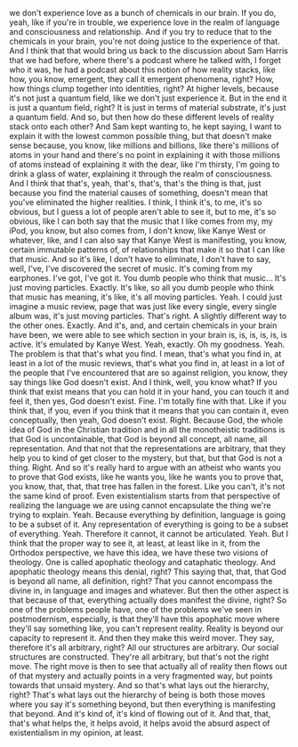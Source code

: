  we don't experience love as a bunch of chemicals in our brain. If you do, yeah, like if you're in trouble, we experience love in the realm of language and consciousness and relationship. And if you try to reduce that to the chemicals in your brain, you're not doing justice to the experience of that. And I think that that would bring us back to the discussion about Sam Harris that we had before, where there's a podcast where he talked with, I forget who it was, he had a podcast about this notion of how reality stacks, like how, you know, emergent, they call it emergent phenomena, right? How, how things clump together into identities, right? At higher levels, because it's not just a quantum field, like we don't just experience it. But in the end it is just a quantum field, right? It is just in terms of material substrate, it's just a quantum field. And so, but then how do these different levels of reality stack onto each other? And Sam kept wanting to, he kept saying, I want to explain it with the lowest common possible thing, but that doesn't make sense because, you know, like millions and billions, like there's millions of atoms in your hand and there's no point in explaining it with those millions of atoms instead of explaining it with the dear, like I'm thirsty, I'm going to drink a glass of water, explaining it through the realm of consciousness. And I think that that's, yeah, that's, that's, that's the thing is that, just because you find the material causes of something, doesn't mean that you've eliminated the higher realities. I think, I think it's, to me, it's so obvious, but I guess a lot of people aren't able to see it, but to me, it's so obvious, like I can both say that the music that I like comes from my, my iPod, you know, but also comes from, I don't know, like Kanye West or whatever, like, and I can also say that Kanye West is manifesting, you know, certain immutable patterns of, of relationships that make it so that I can like that music. And so it's like, I don't have to eliminate, I don't have to say, well, I've, I've discovered the secret of music. It's coming from my earphones. I've got, I've got it. You dumb people who think that music... It's just moving particles. Exactly. It's like, so all you dumb people who think that music has meaning, it's like, it's all moving particles. Yeah. I could just imagine a music review, page that was just like every single, every single album was, it's just moving particles. That's right. A slightly different way to the other ones. Exactly. And it's, and, and certain chemicals in your brain have been, we were able to see which section in your brain is, is, is, is, is, is active. It's emulated by Kanye West. Yeah, exactly. Oh my goodness. Yeah. The problem is that that's what you find. I mean, that's what you find in, at least in a lot of the music reviews, that's what you find in, at least in a lot of the people that I've encountered that are so against religion, you know, they say things like God doesn't exist. And I think, well, you know what? If you think that exist means that you can hold it in your hand, you can touch it and feel it, then yes, God doesn't exist. Fine. I'm totally fine with that. Like if you think that, if you, even if you think that it means that you can contain it, even conceptually, then yeah, God doesn't exist. Right. Because God, the whole idea of God in the Christian tradition and in all the monotheistic traditions is that God is uncontainable, that God is beyond all concept, all name, all representation. And that not that the representations are arbitrary, that they help you to kind of get closer to the mystery, but that, but that God is not a thing. Right. And so it's really hard to argue with an atheist who wants you to prove that God exists, like he wants you, like he wants you to prove that, you know, that, that, that tree has fallen in the forest. Like you can't, it's not the same kind of proof. Even existentialism starts from that perspective of realizing the language we are using cannot encapsulate the thing we're trying to explain. Yeah. Because everything by definition, language is going to be a subset of it. Any representation of everything is going to be a subset of everything. Yeah. Therefore it cannot, it cannot be articulated. Yeah. But I think that the proper way to see it, at least, at least like in it, from the Orthodox perspective, we have this idea, we have these two visions of theology. One is called apophatic theology and cataphatic theology. And apophatic theology means this denial, right? This saying that, that, that God is beyond all name, all definition, right? That you cannot encompass the divine in, in language and images and whatever. But then the other aspect is that because of that, everything actually does manifest the divine, right? So one of the problems people have, one of the problems we've seen in postmodernism, especially, is that they'll have this apophatic move where they'll say something like, you can't represent reality. Reality is beyond our capacity to represent it. And then they make this weird mover. They say, therefore it's all arbitrary, right? All our structures are arbitrary. Our social structures are constructed. They're all arbitrary, but that's not the right move. The right move is then to see that actually all of reality then flows out of that mystery and actually points in a very fragmented way, but points towards that unsaid mystery. And so that's what lays out the hierarchy, right? That's what lays out the hierarchy of being is both those moves where you say it's something beyond, but then everything is manifesting that beyond. And it's kind of, it's kind of flowing out of it. And that, that, that's what helps the, it helps avoid, it helps avoid the absurd aspect of existentialism in my opinion, at least.